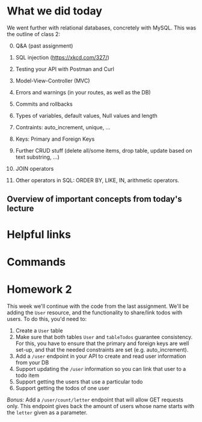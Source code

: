 # What we did today 

We went further with relational databases, concretely with MySQL. This was the outline of class 2:

0. Q&A (past assignment)

1. SQL injection (https://xkcd.com/327/)

1. Testing your API with Postman and Curl

2. Model-View-Controller (MVC)

3. Errors and warnings (in your routes, as well as the DB)

4. Commits and rollbacks

5. Types of variables, default values, Null values and length

6. Contraints: auto_increment, unique, ... 

7. Keys: Primary and Foreign Keys

8. Further CRUD stuff (delete all/some items, drop table, update based on text substring, …)

9. JOIN operators

10. Other operators in SQL: ORDER BY, LIKE, IN, arithmetic operators.

## Overview of important concepts from today's lecture

# Helpful links 

# Commands

# Homework 2
This week we'll continue with the code from the last assignment. We'll be adding the `User` resource, and the functionality to share/link todos with users. To do this, you'd need to:

1. Create a `User` table
2. Make sure that both tables `User` and `tableTodos` guarantee consistency. For this, you have to ensure that the primary and foreign keys are well set-up, and that the needed constraints are set (e.g. auto_increment).
3. Add a `/user` endpoint in your API to create and read user information from your DB
4. Support updating the `/user` information so you can link that user to a todo item
5. Support getting the users that use a particular todo
6. Support getting the todos of one user

*Bonus:* Add a `/user/count/letter` endpoint that will allow GET requests only. This endpoint gives back the amount of users whose name starts with the `letter` given as a parameter. 
